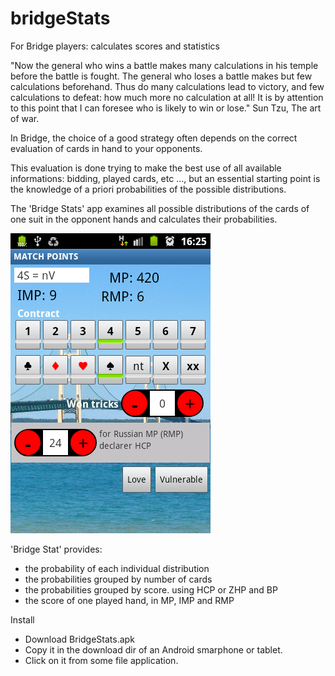 # bridgeStats
For Bridge players: calculates scores and statistics

"Now the general who wins a battle makes many calculations in his temple before the battle is fought. 
The general who loses a battle makes but few calculations beforehand. 
Thus do many calculations lead to victory, and few calculations to defeat: how much more no calculation at all! 
It is by attention to this point that I can foresee who is likely to win or lose." 
  Sun Tzu, The art of war.

In Bridge, the choice of a good strategy often depends on the correct evaluation of cards in hand to your opponents.

This evaluation is done trying to make the best use of all available informations: bidding, played cards, etc ..., but an essential starting point is the knowledge of a priori probabilities of the possible distributions.

The 'Bridge Stats' app examines all possible distributions of the cards of one suit in the opponent hands and calculates  their  probabilities.

  ![score](./img/device04.png)


'Bridge Stat' provides:
-   the probability of each individual distribution
-   the probabilities grouped by number of cards
-  the probabilities grouped by score. using HCP or ZHP and BP
-  the score of one played hand, in MP, IMP and RMP

Install
-   Download BridgeStats.apk
-   Copy it in the download dir of an Android smarphone or tablet.
-   Click on it from some file application.
